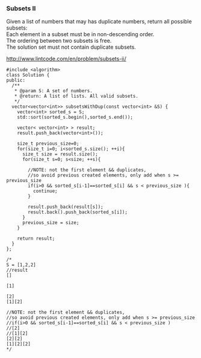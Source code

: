 
### Subsets II
Given a list of numbers that may has duplicate numbers, return all possible subsets:  
Each element in a subset must be in non-descending order.  
The ordering between two subsets is free.  
The solution set must not contain duplicate subsets.  

http://www.lintcode.com/en/problem/subsets-ii/

```
#include <algorithm>
class Solution {
public:
  /**
   * @param S: A set of numbers.
   * @return: A list of lists. All valid subsets.
   */
  vector<vector<int>> subsetsWithDup(const vector<int> &S) {
    vector<int> sorted_s = S;
    std::sort(sorted_s.begin(),sorted_s.end());

    vector< vector<int> > result;
    result.push_back(vector<int>());

    size_t previous_size=0;
    for(size_t i=0; i<sorted_s.size(); ++i){
      size_t size = result.size();
      for(size_t s=0; s<size; ++s){

        //NOTE: not the first element && duplicates,
        //so avoid previous created elements, only add when s >= previous_size
        if(i>0 && sorted_s[i-1]==sorted_s[i] && s < previous_size ){
          continue;
        }

        result.push_back(result[s]);
        result.back().push_back(sorted_s[i]);
      }
      previous_size = size;
    }

    return result;
  }
};

/*
S = [1,2,2]
//result
[]

[1]

[2]
[1][2]

//NOTE: not the first element && duplicates,
//so avoid previous created elements, only add when s >= previous_size
//if(i>0 && sorted_s[i-1]==sorted_s[i] && s < previous_size )
//[2]
//[1][2]
[2][2]
[1][2][2]
*/
```